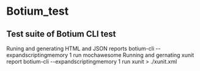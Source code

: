 # Botium_test
## Test suite of Botium CLI test
Runing and generating HTML and JSON reports
    botium-cli --expandscriptingmemory 1 run mochawesome
Running and gernating xunit report
    botium-cli --expandscriptingmemory 1 run xunit > ./xunit.xml